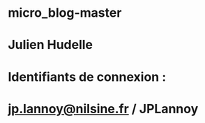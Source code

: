 # micro_blog-master
# Julien Hudelle
# Identifiants de connexion :
# jp.lannoy@nilsine.fr / JPLannoy
